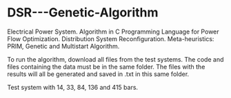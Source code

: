 # DSR---Genetic-Algorithm

Electrical Power System. Algorithm in C Programming Language for Power Flow Optimization. Distribution System Reconfiguration. Meta-heuristics: PRIM, Genetic and Multistart Algorithm.

To run the algorithm, download all files from the test systems. The code and files containing the data must be in the same folder. The files with the results will all be generated and saved in .txt in this same folder.

Test system with 14, 33, 84, 136 and 415 bars.

